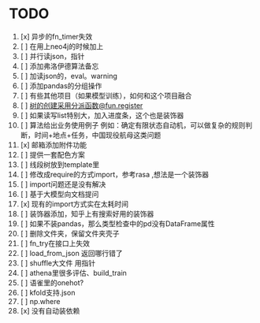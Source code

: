 # TODO

1. [x] 异步的fn_timer失效
2. [ ] 在用上neo4j的时候加上
3. [ ] 并行读json，指针
4. [ ] 添加弗洛伊德算法备忘
5. [ ] 加读json的，eval。warning
6. [ ] 添加pandas的分组操作
7. [ ] 有些其他项目（如果模型训练），如何和这个项目融合
8. [ ] 树的创建采用分派函数@fun.register
9. [ ] 如果读写list特别大，加入进度条，这个也是装饰器
10. [ ] 算法给出业务使用例子 例如：确定有限状态自动机，可以做复杂的规则判断，时间+地点+任务，中国现役航母这类问题
11. [x] 邮箱添加附件功能
12. [ ] 提供一套配色方案
13. [ ] 线段树放到template里
14. [ ] 修改成require的方式import，参考rasa ,想法是一个装饰器 
15. [ ] import问题还是没有解决
16. [ ] 基于大模型向文档提问
17. [x] 现有的import方式实在太耗时间
18. [ ] 装饰器添加，知乎上有搜索好用的装饰器
19. [ ] 如果不装pandas，那么类型检查中的pd没有DataFrame属性
20. [ ] 删除文件夹，保留文件夹壳子
21. [ ] fn_try在接口上失效
22. [ ] load_from_json 返回哪行错了
23. [ ] shuffle大文件 用指针
24. [ ] athena里很多评估、build_train
25. [ ] 语雀里的onehot?
26. [ ] kfold支持.json
27. [ ] np.where
28. [x] 没有自动装依赖
